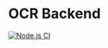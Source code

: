 # OCR Backend

[![Node.js CI](https://github.com/{username}/{repository}/actions/workflows/node.yml/badge.svg)](https://github.com/{username}/{repository}/actions/workflows/node.yml) 